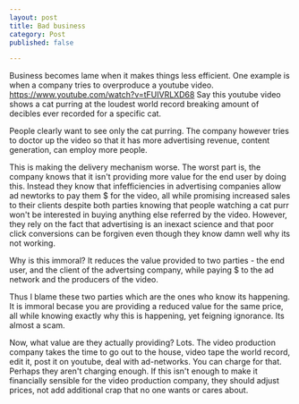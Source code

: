 ```yaml
---
layout: post
title: Bad business
category: Post
published: false

---
```

Business becomes lame when it makes things less efficient. One example is when a company tries to overproduce a youtube video. https://www.youtube.com/watch?v=tFUIVRLXD68 Say this youtube video shows a cat purring at the loudest world record breaking amount of decibles ever recorded for a specific cat.

People clearly want to see only the cat purring. The company however tries to doctor up the video so that it has more advertising revenue, content generation, can employ more people.

This is making the delivery mechanism worse. The worst part is, the company knows that it isn't providing more value for the end user by doing this. Instead they know that infefficiencies in advertising companies allow ad newtorks to pay them $ for the video, all while promising increased sales to their clients despite both parties knowing that people watching a cat purr won't be interested in buying anything else referred by the video. However, they rely on the fact that advertising is an inexact science and that poor click conversions can be forgiven even though they know damn well why its not working.

Why is this immoral? It reduces the value provided to two parties - the end user, and the client of the advertsing company, while paying $ to the ad network and the producers of the video.

Thus I blame these two parties which are the ones who know its happening. It is immoral becase you are providing a reduced value for the same price, all while knowing exactly why this is happening, yet feigning ignorance. Its almost a scam.

Now, what value are they actually providing? Lots. The video production company takes the time to go out to the house, video tape the world record, edit it, post it on youtube, deal with ad-networks. You can charge for that. Perhaps they aren't charging enough. If this isn't enough to make it financially sensible for the video production company, they should adjust prices, not add additional crap that no one wants or cares about.
